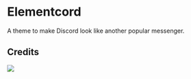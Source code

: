 # Elementcord
A theme to make Discord look like another popular messenger.
## Credits
<a href="https://github.com/qxxst/Elementcord/graphs/contributors"><img src="https://contrib.rocks/image?repo=qxxst/Elementcord"></a>
